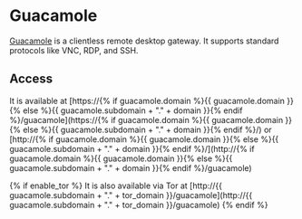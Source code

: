 # Guacamole

[Guacamole](https://guacamole.apache.org) is a clientless remote desktop gateway. It supports standard protocols like VNC, RDP, and SSH.

## Access

It is available at [https://{% if guacamole.domain %}{{ guacamole.domain }}{% else %}{{ guacamole.subdomain + "." + domain }}{% endif %}/guacamole](https://{% if guacamole.domain %}{{ guacamole.domain }}{% else %}{{ guacamole.subdomain + "." + domain }}{% endif %}/) or [http://{% if guacamole.domain %}{{ guacamole.domain }}{% else %}{{ guacamole.subdomain + "." + domain }}{% endif %}/](http://{% if guacamole.domain %}{{ guacamole.domain }}{% else %}{{ guacamole.subdomain + "." + domain }}{% endif %}/guacamole)

{% if enable_tor %}
It is also available via Tor at [http://{{ guacamole.subdomain + "." + tor_domain }}/guacamole](http://{{ guacamole.subdomain + "." + tor_domain }}/guacamole)
{% endif %}
